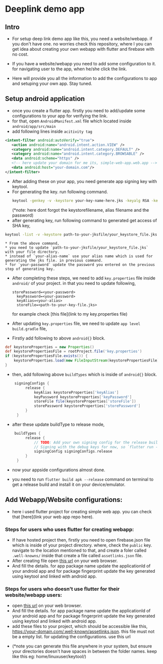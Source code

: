# Deeplink demo app

## Intro
 - For setup deep link demo app like this, you need a website/webapp. if you don't have one. no worries check this repository, where I you can get idea about creating your own webapp with flutter and firebase with no cost.

 - If you have a website/webapp you need to add some configuration to it. for navigating user to the app, when he/she click the link.

 - Here will provide you all the information to add the configurations to app and setuping your own app. Stay tuned.

 ## Setup android application
 - once you create a flutter app. firstly you need to add/update some configurations to your app for verifying the link.
 - for that, open `AndroidManifest.xml` file which located inside `android/app/src/main`
 - add following lines inside `acitivity tag`
 ```xml
<intent-filter android:autoVerify="true">
    <action android:name="android.intent.action.VIEW" />
    <category android:name="android.intent.category.DEFAULT" />
    <category android:name="android.intent.category.BROWSABLE" />
    <data android:scheme="https" />
    <!-- here update your domain for me its, simple-web-app.web.app -->
    <data android:host="your-domain.com"/>
</intent-filter>
 ```
- After adding these on your app, you need generate app signing key with keytool.
- For generating the key. run following command. 
  ```bash
  keytool -genkey -v -keystore your-key-name-here.jks -keyalg RSA -keysize 2048 -validity 10000 -alias your-alias-name
  ```
  (*note: here dont forgot the keystorefilename, alias filename and the password)
-  after generating key, run following command to generated get access of SHA key,
  ```bash
  keytool -list -v -keystore path-to-your-jksfile/your_keystore_file.jks -alias your-alias-name -storepass your-password -keypass your-password
  ```
    * From the above command,
    * you need to update `path-to-your-jksfile/your_keystore_file.jks` with your file directory.
    * instead of `your-alias-name` use your alias name which is used for generating the jks file. in previous command.
    * for `your-password` update the password you entered on the previous step of generating key.
* After completing these steps, we need to add `key.properties` file inside `android/` of your project. in that you need to update following,
  ```properties
  storePassword=<your-password>
    keyPassword=<your-password>
    keyAlias=<your-alias>
    storeFile=<path-to-your-key-file.jks>
  ```
  for example check [this file](link to my key.properties file)

* After updating `key.properties` file, we need to update `app level build.gradle` file,
- Firstly add following to above `android{}` block.
```gradle
def keystoreProperties = new Properties()
def keystorePropertiesFile = rootProject.file('key.properties')
if (keystorePropertiesFile.exists()) {
    keystoreProperties.load(new FileInputStream(keystorePropertiesFile))
}
```
* then, add following above `buildTypes` which is inside of `android{}` block.
  ```gradle
   signingConfigs {
        release {
            keyAlias keystoreProperties['keyAlias']
            keyPassword keystoreProperties['keyPassword']
            storeFile file(keystoreProperties['storeFile'])
            storePassword keystoreProperties['storePassword']
        }
    }

  ```
* after these update buildType to release mode, 
  ```gradle
   buildTypes {
        release {
            // TODO: Add your own signing config for the release build.
            // Signing with the debug keys for now, so `flutter run --release` works.
            signingConfig signingConfigs.release
        }
    }
  ```

* now your appside configurations almost done.
* you need to run `flutter build apk --release` command on terminal to get a release build and install it on your device/emulator.
  
## Add Webapp/Website configurations:
* here i used flutter project for creating simple web app. you can check that [here](link your web app repo here).
### Steps for users who uses flutter for creating webapp:
 * If have hosted project then, firstly you need to open firebase.json file which is inside of your project directory. where, check the `public` key. navigate to the location mentioned to that, and create a foler called `.well-knowns/` inside that create a file called `assetlinks.json` file.
 * After creating file open [this url](https://developers.google.com/digital-asset-links/tools/generator) on your web browser.
 * And fill the details. for app package name update the applicationId of your android app and for package fingerprint update the key generated using keytool and linked with android app.
### Steps for users who doesn't use flutter for their website/webapp users:
* open [this url](https://developers.google.com/digital-asset-links/tools/generator) on your web browser.
* And fill the details. for app package name update the applicationId of your android app and for package fingerprint update the key generated using keytool and linked with android app.
* add these files to your project, which should be accessible like this, https://your-domain.com/.well-known/assetlinks.json. this file must not be a empty list. for updating the configurations. use this url

- (*note you can generate this file anywhere in your system, but ensure your directories doesn't have spaces in between the folder names. keep like this eg: home/linuxuser/keytool/)